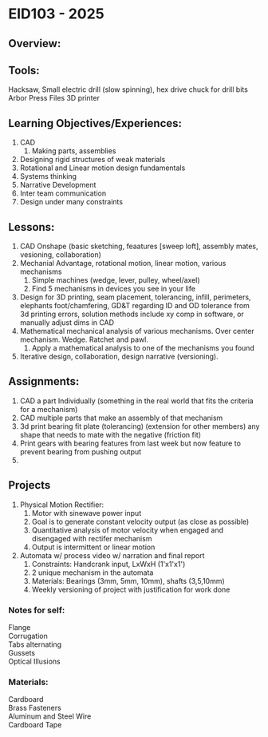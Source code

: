 # EID103 - 2025

## Overview:

## Tools:
Hacksaw, 
Small electric drill (slow spinning), hex drive chuck for drill bits
Arbor Press
Files
3D printer


## Learning Objectives/Experiences:
1. CAD
    1. Making parts, assemblies
2. Designing rigid structures of weak materials
3. Rotational and Linear motion design fundamentals
4. Systems thinking
5. Narrative Development
6. Inter team communication
7. Design under many constraints

## Lessons:
1. CAD Onshape (basic sketching, feaatures [sweep loft], assembly mates, vesioning, collaboration)
2. Mechanial Advantage, rotational motion, linear motion, various mechanisms
    1. Simple machines (wedge, lever, pulley, wheel/axel)
    2. Find 5 mechanisms in devices you see in your life
3. Design for 3D printing, seam placement, tolerancing, infill, perimeters, elephants foot/chamfering, GD&T regarding ID and OD tolerance from 3d printing errors, solution methods include xy comp in software, or manually adjust dims in CAD
4. Mathematical mechanical analysis of various mechanisms. Over center mechanism. Wedge. Ratchet and pawl.
    1. Apply a mathematical analysis to one of the mechanisms you found
5. Iterative design, collaboration, design narrative (versioning). 

## Assignments:
1. CAD a part Individually (something in the real world that fits the criteria for a mechanism)
2. CAD multiple parts that make an assembly of that mechanism
3. 3d print bearing fit plate (tolerancing) (extension for other members) any shape that needs to mate with the negative (friction fit)
4. Print gears with bearing features from last week but now feature to prevent bearing from pushing output
5. 

## Projects
1. Physical Motion Rectifier:
    1. Motor with sinewave power input
    2. Goal is to generate constant velocity output (as close as possible)
    3. Quantitative analysis of motor velocity when engaged and disengaged with rectifer mechanism
    4. Output is intermittent or linear motion
2. Automata w/ process video w/ narration and final report
    1. Constraints: Handcrank input, LxWxH (1'x1'x1')
    2. 2 unique mechanism in the automata
    3. Materials: Bearings (3mm, 5mm, 10mm), shafts (3,5,10mm)
    4. Weekly versioning of project with justification for work done
### Notes for self: 
Flange  
Corrugation  
Tabs alternating  
Gussets  
Optical Illusions

### Materials:
Cardboard  
Brass Fasteners  
Aluminum and Steel Wire  
Cardboard Tape  
